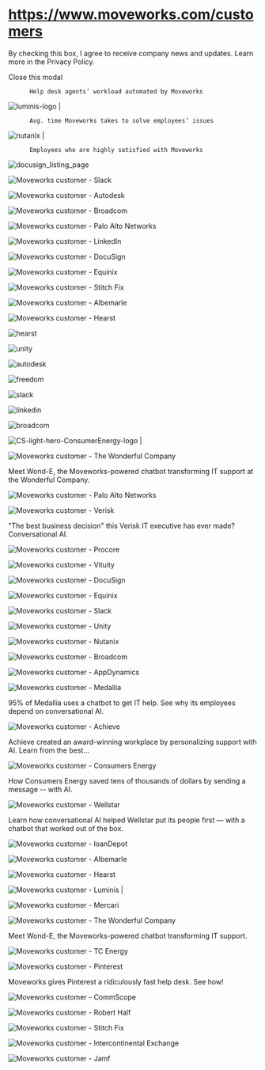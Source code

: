 # https://www.moveworks.com/customers

By checking this box, I agree to receive company news and updates. Learn more in the Privacy Policy.







  Close this modal
  



          Help desk agents’ workload automated by Moveworks
        

![luminis-logo | ](https://www.moveworks.com/hubfs/img/site/logos/luminis-logo.png)


          Avg. time Moveworks takes to solve employees’ issues
        

![nutanix | ](https://www.moveworks.com/hubfs/nutanix.png)


          Employees who are highly satisfied with Moveworks
        

![docusign_listing_page](https://www.moveworks.com/hubfs/docusign_listing_page.svg)

![Moveworks customer - Slack](https://www.moveworks.com/hubfs/img/clients/logos/sized/Reverse/slack.svg)

![Moveworks customer - Autodesk](https://www.moveworks.com/hubfs/img/clients/logos/sized/Reverse/autodesk.svg)

![Moveworks customer - Broadcom](https://www.moveworks.com/hubfs/img/clients/logos/sized/Reverse/broadcom.svg)

![Moveworks customer - Palo Alto Networks](https://www.moveworks.com/hubfs/img/clients/logos/sized/Reverse/paloaltonetworks-logo-reverse.svg)

![Moveworks customer - LinkedIn](https://www.moveworks.com/hubfs/img/clients/logos/sized/Reverse/linkedin.svg)

![Moveworks customer - DocuSign](https://www.moveworks.com/hubfs/docusign-2.svg)

![Moveworks customer - Equinix](https://www.moveworks.com/hubfs/img/clients/logos/sized/Reverse/equinix.svg)

![Moveworks customer - Stitch Fix](https://www.moveworks.com/hubfs/img/clients/logos/sized/Reverse/stitch-fix.svg)

![Moveworks customer - Albemarle](https://www.moveworks.com/hubfs/albemarle-2.svg)

![Moveworks customer - Hearst](https://www.moveworks.com/hubfs/Hearst_Logo%20Sized%20-%20Reverse.svg)

![hearst](https://www.moveworks.com/hubfs/img/clients/logos/sized/Reverse/hearst.svg?noresize)

![unity](https://www.moveworks.com/hubfs/img/clients/logos/sized/Reverse/unity.svg?noresize)

![autodesk](https://www.moveworks.com/hubfs/img/clients/logos/sized/Reverse/autodesk.svg?noresize)

![freedom](https://www.moveworks.com/hubfs/img/clients/logos/sized/Reverse/freedom.svg?noresize)

![slack](https://www.moveworks.com/hubfs/img/clients/logos/sized/Reverse/slack.svg?noresize)

![linkedin](https://www.moveworks.com/hubfs/img/clients/logos/sized/Reverse/linkedin.svg?noresize)

![broadcom](https://www.moveworks.com/hubfs/img/clients/logos/sized/Reverse/broadcom.svg?noresize)

![CS-light-hero-ConsumerEnergy-logo | ](https://www.moveworks.com/hubfs/CS-light-hero-ConsumerEnergy-logo.png)

![Moveworks customer - The Wonderful Company](https://www.moveworks.com/hubfs/img/clients/logos/sized/Reverse/logo-wonderful-co-rev.svg)

Meet Wond-E, the Moveworks-powered chatbot transforming IT support at the Wonderful Company.

![Moveworks customer - Palo Alto Networks](https://www.moveworks.com/hubfs/img/clients/logos/sized/Reverse/paloaltonetworks-logo-reverse.svg)

![Moveworks customer - Verisk](https://www.moveworks.com/hubfs/img/clients/logos/sized/Reverse/verisk.svg)

"The best business decision" this Verisk IT executive has ever made? Conversational AI.

![Moveworks customer - Procore](https://www.moveworks.com/hubfs/img/clients/logos/sized/Reverse/Procore_Logo%20Sized%20-%20Reverse.svg)

![Moveworks customer - Vituity](https://www.moveworks.com/hubfs/vituity-1.svg)

![Moveworks customer - DocuSign](https://www.moveworks.com/hubfs/docusign-2.svg)

![Moveworks customer - Equinix](https://www.moveworks.com/hubfs/img/clients/logos/sized/Reverse/equinix.svg)

![Moveworks customer - Slack](https://www.moveworks.com/hubfs/img/clients/logos/sized/Reverse/slack.svg)

![Moveworks customer - Unity](https://www.moveworks.com/hubfs/img/clients/logos/sized/Reverse/unity.svg)

![Moveworks customer - Nutanix](https://www.moveworks.com/hubfs/img/clients/logos/sized/Reverse/nutanix.svg)

![Moveworks customer - Broadcom](https://www.moveworks.com/hubfs/img/clients/logos/sized/Reverse/broadcom.svg)

![Moveworks customer - AppDynamics](https://www.moveworks.com/hubfs/img/clients/logos/sized/Reverse/appdynamics.svg)

![Moveworks customer - Medallia](https://www.moveworks.com/hubfs/img/clients/logos/sized/Reverse/medallia.svg)

95% of Medallia uses a chatbot to get IT help. See why its employees depend on conversational AI.

![Moveworks customer - Achieve](https://www.moveworks.com/hubfs/logo-achieve-rev-1.svg)

Achieve created an award-winning workplace by personalizing support with AI. Learn from the best...

![Moveworks customer - Consumers Energy](https://www.moveworks.com/hubfs/Consumers-Energy_Logo%20Sized%20-%20Reverse.svg)

How Consumers Energy saved tens of thousands of dollars by sending a message -- with AI.

![Moveworks customer - Wellstar](https://www.moveworks.com/hubfs/Imported%20images/wellstar-1.svg)

Learn how conversational AI helped Wellstar put its people first — with a chatbot that worked out of the box.

![Moveworks customer - loanDepot](https://4204135.fs1.hubspotusercontent-na1.net/hubfs/4204135/img/clients/logos/sized/Reverse/loandepot_Logo%20Sized%20-%20Reverse.svg)

![Moveworks customer - Albemarle](https://www.moveworks.com/hubfs/albemarle-2.svg)

![Moveworks customer - Hearst](https://www.moveworks.com/hubfs/Hearst_Logo%20Sized%20-%20Reverse.svg)

![Moveworks customer - Luminis | ](https://www.moveworks.com/hubfs/Luminislogo.png)

![Moveworks customer - Mercari](https://www.moveworks.com/hubfs/img/clients/logos/sized/Reverse/mercari.svg)

![Moveworks customer - The Wonderful Company](https://www.moveworks.com/hubfs/img/clients/logos/sized/Reverse/logo-wonderful-co-rev.svg)

Meet Wond-E, the Moveworks-powered chatbot transforming IT support.

![Moveworks customer - TC Energy](https://www.moveworks.com/hubfs/logo-tc-energy-rev.svg)

![Moveworks customer - Pinterest](https://www.moveworks.com/hubfs/logo-pintrest-rev.svg)

Moveworks gives Pinterest a ridiculously fast help desk. See how!

![Moveworks customer - CommScope](https://www.moveworks.com/hubfs/logo-commscope-rev.svg)

![Moveworks customer - Robert Half](https://www.moveworks.com/hubfs/img/clients/logos/sized/Reverse/robert_half.svg)

![Moveworks customer - Stitch Fix](https://www.moveworks.com/hubfs/img/clients/logos/sized/Reverse/stitch-fix.svg)

![Moveworks customer - Intercontinental Exchange](https://www.moveworks.com/hubfs/logo-intercontinentalexchange-rev.svg)

![Moveworks customer - Jamf](https://www.moveworks.com/hubfs/logo-jamf-rev-2.svg)

